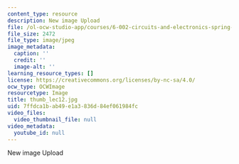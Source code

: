 ```yaml
---
content_type: resource
description: New image Upload
file: /ol-ocw-studio-app/courses/6-002-circuits-and-electronics-spring-2007/7ffdca1bab49e1a3836d84ef061984fc_thumb_lec12.jpg
file_size: 2472
file_type: image/jpeg
image_metadata:
  caption: ''
  credit: ''
  image-alt: ''
learning_resource_types: []
license: https://creativecommons.org/licenses/by-nc-sa/4.0/
ocw_type: OCWImage
resourcetype: Image
title: thumb_lec12.jpg
uid: 7ffdca1b-ab49-e1a3-836d-84ef061984fc
video_files:
  video_thumbnail_file: null
video_metadata:
  youtube_id: null
---
```

New image Upload